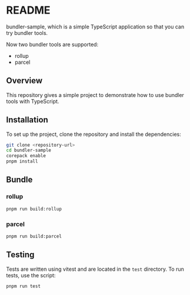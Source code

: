 # README
bundler-sample, which is a simple TypeScript application so that you can try bundler tools.

Now two bundler tools are supported:
* rollup
* parcel


## Overview
This repository gives a simple project to demonstrate how to use bundler tools with TypeScript.


## Installation
To set up the project, clone the repository and install the dependencies:

```bash
git clone <repository-url>
cd bundler-sample
corepack enable
pnpm install
```


## Bundle
### rollup
```bash
pnpm run build:rollup
```

### parcel
```bash
pnpm run build:parcel
```


## Testing
Tests are written using vitest and are located in the `test` directory.
To run tests, use the script:
```bash
pnpm run test
```

